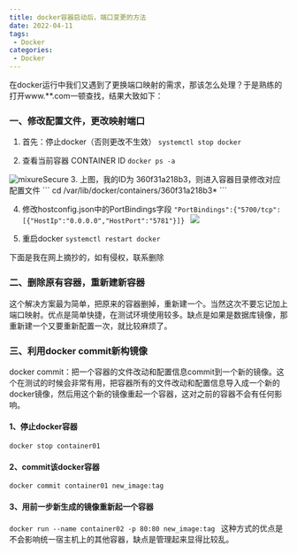 ```yaml
---
title: docker容器启动后，端口变更的方法
date: 2022-04-11
tags:
 - Docker
categories:
 - Docker
---
```


在docker运行中我们又遇到了更换端口映射的需求，那该怎么处理？于是熟练的打开www.**.com一顿查找，结果大致如下：

### 一、修改配置文件，更改映射端口

1. 首先：停止docker（否则更改不生效）
```systemctl stop docker```

2. 查看当前容器 CONTAINER ID
```docker ps -a```
<img :src="$withBase('/logo.png')" alt="mixureSecure">
<!-- ![](~@base/home_bg.png) -->
3. 上图，我的ID为 360f31a218b3，则进入容器目录修改对应配置文件
``` cd /var/lib/docker/containers/360f31a218b3* ```

4. 修改hostconfig.json中的PortBindings字段
```"PortBindings":{"5700/tcp":[{"HostIp":"0.0.0.0","HostPort":"5781"}]} ```
![](i/d8469a90-2ffe-4315-978f-c59cf09073d0.jpg)

5. 重启docker
```systemctl restart docker ``` 
 
下面是我在网上摘抄的，如有侵权，联系删除

### 二、删除原有容器，重新建新容器

这个解决方案最为简单，把原来的容器删掉，重新建一个。当然这次不要忘记加上端口映射。优点是简单快捷，在测试环境使用较多。缺点是如果是数据库镜像，那重新建一个又要重新配置一次，就比较麻烦了。

### 三、利用docker commit新构镜像

docker commit：把一个容器的文件改动和配置信息commit到一个新的镜像。这个在测试的时候会非常有用，把容器所有的文件改动和配置信息导入成一个新的docker镜像，然后用这个新的镜像重起一个容器，这对之前的容器不会有任何影响。

#### 1、停止docker容器

```docker stop container01```

#### 2、commit该docker容器

```docker commit container01 new_image:tag ```
#### 3、用前一步新生成的镜像重新起一个容器

```docker run --name container02 -p 80:80 new_image:tag ```
这种方式的优点是不会影响统一宿主机上的其他容器，缺点是管理起来显得比较乱。